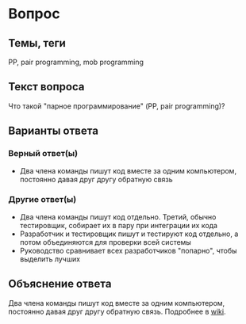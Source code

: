 # Вопрос

## Темы, теги

PP, pair programming, mob programming

## Текст вопроса

Что такой "парное программирование" (PP, pair programming)?

## Варианты ответа

### Верный ответ(ы)

* Два члена команды пишут код вместе за одним компьютером, постоянно давая друг другу обратную связь

### Другие ответ(ы)

* Два члена команды пишут код отдельно. Третий, обычно тестировщик, собирает их в пару при интеграции их кода
* Разработчик и тестировщик пишут и тестируют код отдельно, а потом объединяются для проверки всей системы
* Руководство сравнивает всех разработчиков "попарно", чтобы выделить лучших

## Объяснение ответа

Два члена команды пишут код вместе за одним компьютером, постоянно давая друг другу обратную связь. Подробнее в [wiki](https://technical-excellence.ru/wiki/PairProgramming).
